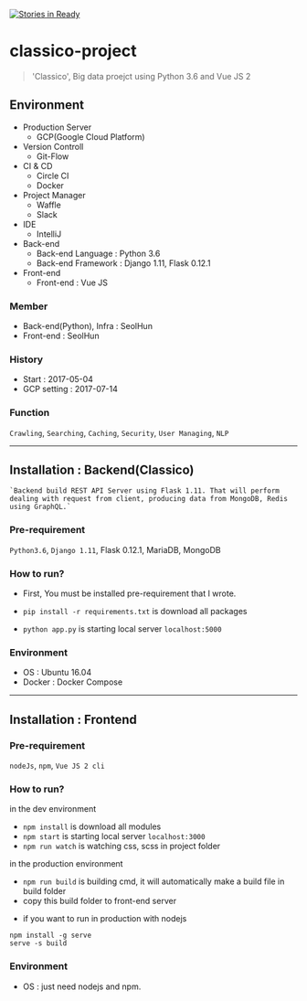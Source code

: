 [![Stories in Ready](https://badge.waffle.io/Seolhun/classico-project.png?label=ready&title=Ready)](https://waffle.io/Seolhun/classico-project?utm_source=badge)
# classico-project
> 'Classico', Big data proejct using Python 3.6 and Vue JS 2

## Environment
- Production Server
    - GCP(Google Cloud Platform)
- Version Controll
    - Git-Flow
- CI & CD
    - Circle CI
    - Docker
- Project Manager
    - Waffle
    - Slack
- IDE
    - IntelliJ
- Back-end
    - Back-end Language : Python 3.6
    - Back-end Framework : Django 1.11, Flask 0.12.1
- Front-end
    - Front-end : Vue JS

### Member
- Back-end(Python), Infra : SeolHun
- Front-end : SeolHun

### History
- Start : 2017-05-04
- GCP setting : 2017-07-14

### Function
`Crawling`, `Searching`, `Caching`, `Security`, `User Managing`, `NLP`

---
## Installation : Backend(Classico)
    `Backend build REST API Server using Flask 1.11. That will perform dealing with request from client, producing data from MongoDB, Redis using GraphQL.`

### Pre-requirement
`Python3.6`, `Django 1.11`, Flask 0.12.1, MariaDB, MongoDB

### How to run?
* First, You must be installed pre-requirement that I wrote.

* `pip install -r requirements.txt` is download all packages
* `python app.py` is starting local server `localhost:5000`

### Environment
- OS : Ubuntu 16.04
- Docker : Docker Compose

---
## Installation : Frontend

### Pre-requirement

`nodeJs`, `npm`, `Vue JS 2 cli`

### How to run?

in the dev environment
* `npm install` is download all modules
* `npm start` is starting local server `localhost:3000`
* `npm run watch` is watching css, scss in project folder

in the production environment
* `npm run build` is building cmd, it will automatically make a build file in build folder
* copy this build folder to front-end server

- if you want to run in production with nodejs

```
npm install -g serve
serve -s build
```

### Environment
- OS : just need nodejs and npm.
